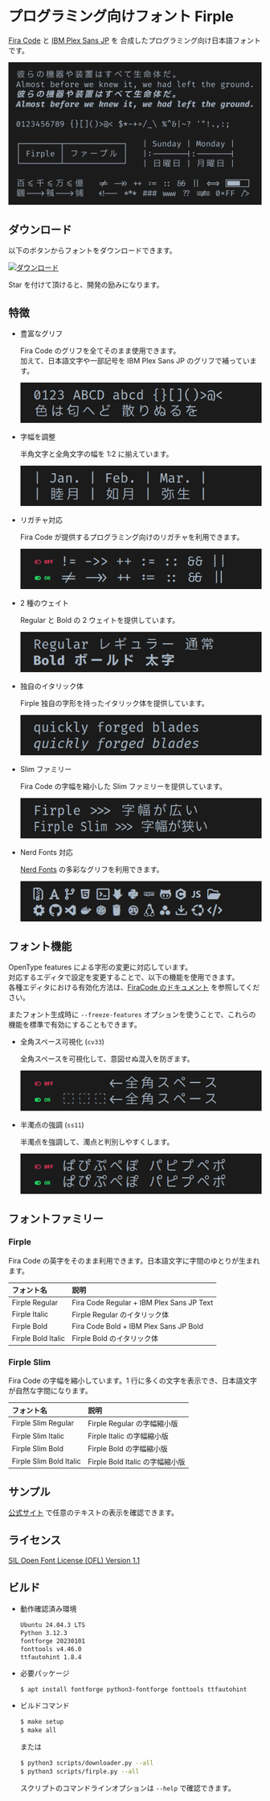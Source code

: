 # プログラミング向けフォント Firple

[Fira Code](https://github.com/tonsky/FiraCode) と [IBM Plex Sans JP](https://github.com/IBM/plex) を
合成したプログラミング向け日本語フォントです。

![Firple サンプル](https://github.com/negset/Firple/raw/sample-images/sample-top.webp)

## ダウンロード

以下のボタンからフォントをダウンロードできます。

<p><a href="https://github.com/negset/Firple/releases" target="_blank">
  <img alt="ダウンロード" src="https://img.shields.io/github/downloads/negset/Firple/total?style=for-the-badge&logo=github&color=485fc7">
</a></p>

Star を付けて頂けると、開発の励みになります。

## 特徴

- 豊富なグリフ

  Fira Code のグリフを全てそのまま使用できます。  
  加えて、日本語文字や一部記号を IBM Plex Sans JP のグリフで補っています。

  ![豊富なグリフ](https://github.com/negset/Firple/raw/sample-images/sample-extensive-glyph-set.webp)

- 字幅を調整

  半角文字と全角文字の幅を 1:2 に揃えています。

  ![字幅を調整](https://github.com/negset/Firple/raw/sample-images/sample-adjusted-width.webp)

- リガチャ対応

  Fira Code が提供するプログラミング向けのリガチャを利用できます。

  ![リガチャ対応](https://github.com/negset/Firple/raw/sample-images/sample-ligatures.webp)

- 2 種のウェイト

  Regular と Bold の 2 ウェイトを提供しています。

  ![2 種のウェイト](https://github.com/negset/Firple/raw/sample-images/sample-weight-types.webp)

- 独自のイタリック体

  Firple 独自の字形を持ったイタリック体を提供しています。

  ![独自のイタリック体](https://github.com/negset/Firple/raw/sample-images/sample-italic-glyphs.webp)

- Slim ファミリー

  Fira Code の字幅を縮小した Slim ファミリーを提供しています。

  ![Slim ファミリー](https://github.com/negset/Firple/raw/sample-images/sample-family-types.webp)

- Nerd Fonts 対応

  [Nerd Fonts](https://www.nerdfonts.com/) の多彩なグリフを利用できます。

  ![Nerd Fonts 対応](https://github.com/negset/Firple/raw/sample-images/sample-nerd-fonts.webp)

## フォント機能

OpenType features による字形の変更に対応しています。  
対応するエディタで設定を変更することで、以下の機能を使用できます。  
各種エディタにおける有効化方法は、[FiraCode のドキュメント](https://github.com/tonsky/FiraCode/wiki/How-to-enable-stylistic-sets) を参照してください。

またフォント生成時に `--freeze-features` オプションを使うことで、これらの機能を標準で有効にすることもできます。

- 全角スペース可視化 (`cv33`)

  全角スペースを可視化して、意図せぬ混入を防ぎます。

  ![cv33 サンプル](https://github.com/negset/Firple/raw/sample-images/sample-feature-cv33.webp)

- 半濁点の強調 (`ss11`)

  半濁点を強調して、濁点と判別しやすくします。

  ![ss11 サンプル](https://github.com/negset/Firple/raw/sample-images/sample-feature-ss11.webp)

## フォントファミリー

### Firple

Fira Code の英字をそのまま利用できます。日本語文字に字間のゆとりが生まれます。

|フォント名         |説明                                     |
|:------------------|:----------------------------------------|
|Firple Regular     |Fira Code Regular + IBM Plex Sans JP Text|
|Firple Italic      |Firple Regular のイタリック体            |
|Firple Bold        |Fira Code Bold + IBM Plex Sans JP Bold   |
|Firple Bold Italic |Firple Bold のイタリック体               |

### Firple Slim

Fira Code の字幅を縮小しています。1 行に多くの文字を表示でき、日本語文字が自然な字間になります。

|フォント名             |説明                           |
|:----------------------|:------------------------------|
|Firple Slim Regular    |Firple Regular の字幅縮小版    |
|Firple Slim Italic     |Firple Italic の字幅縮小版     |
|Firple Slim Bold       |Firple Bold の字幅縮小版       |
|Firple Slim Bold Italic|Firple Bold Italic の字幅縮小版|

## サンプル

[公式サイト](https://negset.com/Firple/#preview) で任意のテキストの表示を確認できます。

## ライセンス

[SIL Open Font License (OFL) Version 1.1](https://github.com/negset/Firple/blob/master/LICENSE)

## ビルド

- 動作確認済み環境

  ```
  Ubuntu 24.04.3 LTS
  Python 3.12.3
  fontforge 20230101
  fonttools v4.46.0
  ttfautohint 1.8.4
  ```

- 必要パッケージ

  ```sh
  $ apt install fontforge python3-fontforge fonttools ttfautohint
  ```

- ビルドコマンド

  ```sh
  $ make setup
  $ make all
  ```

  または

  ```sh
  $ python3 scripts/downloader.py --all
  $ python3 scripts/firple.py --all
  ```

  スクリプトのコマンドラインオプションは `--help` で確認できます。
